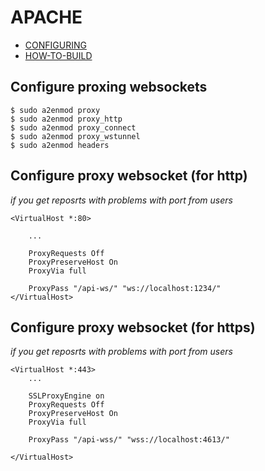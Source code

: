 # APACHE

* [CONFIGURING](install/CONFIGURING.md)
* [HOW-TO-BUILD](install/HOW-TO-BUILD.md)


## Configure proxing websockets


```
$ sudo a2enmod proxy
$ sudo a2enmod proxy_http
$ sudo a2enmod proxy_connect
$ sudo a2enmod proxy_wstunnel
$ sudo a2enmod headers
````

## Configure proxy websocket (for http)

*if you get reposrts with problems with port from users*

```
<VirtualHost *:80>
	
	...
	
	ProxyRequests Off
	ProxyPreserveHost On
	ProxyVia full

	ProxyPass "/api-ws/" "ws://localhost:1234/"
</VirtualHost>
```

## Configure proxy websocket (for https)

*if you get reposrts with problems with port from users*

```
<VirtualHost *:443>
	...
	
	SSLProxyEngine on
	ProxyRequests Off
	ProxyPreserveHost On
	ProxyVia full

	ProxyPass "/api-wss/" "wss://localhost:4613/"
	
</VirtualHost>
```

